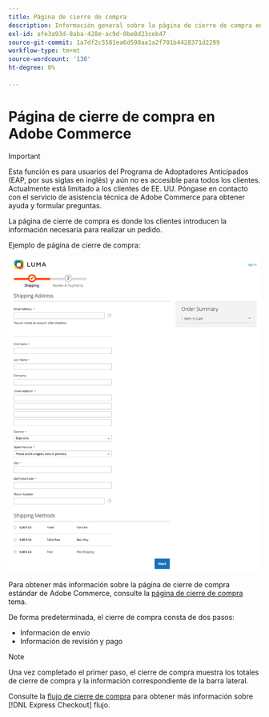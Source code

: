 ```yaml
---
title: Página de cierre de compra
description: Información general sobre la página de cierre de compra en Adobe Commerce.
exl-id: afe3a93d-8aba-428e-ac9d-0be8d23ceb47
source-git-commit: 1a7df2c5581ea6d590aa1a2f701b4428371d2299
workflow-type: tm+mt
source-wordcount: '130'
ht-degree: 0%

---
```


# Página de cierre de compra en Adobe Commerce

>[!IMPORTANT]
>
> Esta función es para usuarios del Programa de Adoptadores Anticipados (EAP, por sus siglas en inglés) y aún no es accesible para todos los clientes. Actualmente está limitado a los clientes de EE. UU. Póngase en contacto con el servicio de asistencia técnica de Adobe Commerce para obtener ayuda y formular preguntas.

La página de cierre de compra es donde los clientes introducen la información necesaria para realizar un pedido.

Ejemplo de página de cierre de compra:

![Página de cierre de compra](assets/checkout-page.png)

Para obtener más información sobre la página de cierre de compra estándar de Adobe Commerce, consulte la [página de cierre de compra](https://docs.magento.com/user-guide/quick-tour/checkout-page.html) tema.

De forma predeterminada, el cierre de compra consta de dos pasos:

- Información de envío
- Información de revisión y pago

>[!NOTE]
>
> Una vez completado el primer paso, el cierre de compra muestra los totales de cierre de compra y la información correspondiente de la barra lateral.

Consulte la [flujo de cierre de compra](../express-checkout/onboarding.md) para obtener más información sobre [!DNL Express Checkout] flujo.
